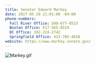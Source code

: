 ```yaml
---
title: Senator Edward Markey
date: 2017-05-29 21:01:00 -04:00
phone-numbers:
  Fall River Office: 508-677-0523
  Boston Office: 617-565-8519
  DC Office: 202-224-2742
  Springfield Office: 413-785-4610
website: https://www.markey.senate.gov/
---
```


![Markey.gif](/uploads/Markey.gif)